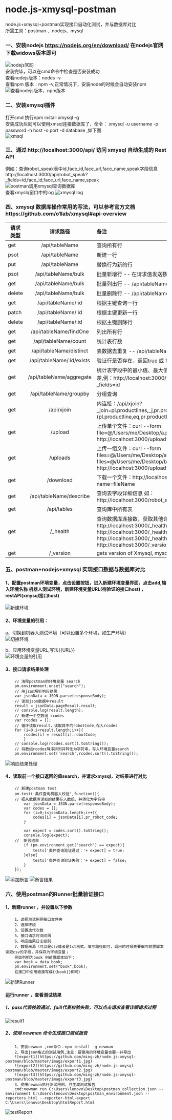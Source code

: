 # node.js-xmysql-postman

node.js+xmysql+postman实现接口自动化测试，并与数据库对比   
所需工具：postman 、nodejs、mysql

### 一、安装nodejs https://nodejs.org/en/download/ 在nodejs官网下载widows版本即可

![nodejs官网](https://github.com/ming-zh/node.js-xmysql-postman/blob/master/imags/nodejs1.jpg)  
安装完毕，可以在cmd命令中检查是否安装成功   
查看nodejs版本：nodes -v   
查看npm 版本：npm -v,正常情况下，安装node的时候会自动安装npm  
![查看nodejs版本，npm版本](https://github.com/ming-zh/node.js-xmysql-postman/blob/master/imags/version.png)  

### 二、安装xmysql插件

打开cmd 执行npm install xmysql -g  
安装成功后就可以使用xmsql连接数据库了，命令： xmysql -u username -p password -h host -o port -d database ,如下图   
![xmsql](https://github.com/ming-zh/node.js-xmysql-postman/blob/master/imags/xmysql.jpg)

### 三、通过 http://localhost:3000/api/ 访问 xmysql 自动生成的 Rest API

例如：查询robot_speak表中id,face_id,face_url,face_name,speak字段信息  
http://localhost:3000/api/robot_speak?_fields=id,face_id,face_url,face_name,speak
![postman调用xmysql查询数据库](https://github.com/ming-zh/node.js-xmysql-postman/blob/master/imags/select1.jpg)  
查看xmyslq窗口中的log
![xmysql log](https://github.com/ming-zh/node.js-xmysql-postman/blob/master/imags/log1.jpg)

### 四、xmysql 数据库操作常用的写法，可以参考官方文档https://github.com/o1lab/xmysql#api-overview

| 请求类型   | 请求路径                      | 备注                                             |
| ------ |:-------------------------:|:---------------------------------------------- |
| get    | /api/tableName            | 查询所有行                                          |
| psot   | /api/tableName            | 新建一行                                           |
| put    | /api/tableName            | 替换行为新的行                                        |
| psot   | /api/tableName/bulk       | 批量新增行 -- 在请求值发送数组                              |
| get    | /api/tableName/bulk       | 批量列出行 -- /api/tableName/bulk?_ids=1,2,3        |
| delete | /api/tableName/bulk       | 批量删除行 -- /api/tableName/bulk?_ids=1,2,3        |
| get    | /api/tableName/:id        | 根据主键查询一行                                       |
| patch  | /api/tableName/:id        | 根据主键更新一行                                       |
| delete | /api/tableName/:id        | 根据主键删除行                                        |
| get    | /api/tableName/findOne    | 列出所有行                                          |
| get    | /api/tableName/count      | 统计表行数                                          |
| get    | /api/tableName/distinct   | 表数据去重复 -- /api/tableName/distinct?_fields=col1 |
| get    | /api/tableName/:id/exists | 验证行是否存在，返回true 或 false                         |
| get    |/api/tableName/aggregate |统计表字段中的最小值、最大值、平均值、求和、标准差、方差,例：http://localhost:3000/api/robot_speak/aggregate?_fields=id |
| get| 	/api/tableName/groupby|分组查询|
|get | 	/api/xjoin|内连接：/api/xjoin?_join=pl.productlines,_j,pr.products&_on1=(pl.productline,eq,pr.productline)&_fields=pl.field1,pr.field2|
|get | 	/upload|上传单个文件：curl --form file=@/Users/me/Desktop/a.png http://localhost:3000/upload|
|get | 	/uploads|上传一组文件：curl --form files=@/Users/me/Desktop/a.png --form files=@/Users/me/Desktop/b.png http://localhost:3000/uploads|
|get | 	/download|下载一个文件：http://localhost:3000/download?name=fileName|
|get |	/api/tableName/describe| 查询表字段详细信息 如：http://localhost:3000/robot_speak/describe	|
|get |	/api/tables|查询库中所有表|
|get |	/_health| 查询数据库连接数，获取其他详细信息如：http://localhost:3000/_health http://localhost:3000/_health?details=1 http://localhost:3000/_health?voila http://localhost:3000/_version|
|get |	/_version| 	gets version of Xmysql, mysql, node|

### 五、postman+nodejs+xmysql 实现接口数据与数据库对比  
#### 1、配置postman环境变量，点击设置按钮，进入新建环境变量界面，点击add,输入环境名称 机器人测试环境，新建环境变量URL(待验证的接口host) ，restAPI(xmysql接口host)
![新建环境](https://github.com/ming-zh/node.js-xmysql-postman/blob/master/imags/config1.jpg)

#### 2、环境变量的引用：  
a、切换到机器人测试环境（可以设置多个环境，如生产环境）   
![切换环境](https://github.com/ming-zh/node.js-xmysql-postman/blob/master/imags/changeENV.jpg)  

b、应用环境变量URL,写法{{URL}}  
![环境变量的引用](https://github.com/ming-zh/node.js-xmysql-postman/blob/master/imags/getENV.jpg)

#### 3、接口请求结果处理 
		// 清除postman的环境变量 search 
		pm.environment.unset("search");
		// 用json解析响应结果
		var jsonData = JSON.parse(responseBody);
		// 读取json数据中result
		result = jsonData.pageResult.result;
		// console.log(result.length);
		// 新建一个空数组 rcodes
		var rcodes = [];
		// 循环读取result，读取其中的robotCode,存入rcodes
		for (i=0;i<result.length;i++){
			rcodes[i] = result[i].robotCode;
			}
		// console.log(rcodes.sort().toString());
		// 将数组rcodes降序排列并转化为字符串，存入环境变量search
		pm.environment.set('search',rcodes.sort().toString());  
![响应结果处理](https://github.com/ming-zh/node.js-xmysql-postman/blob/master/imags/response1.jpg)
#### 4、读取前一个接口返回的值search，并请求xmysql，对结果进行对比
		// 新建postman test 
		pm.test('条件查询机器人校验',function(){
		// 把从数据库读取的结果存入数组，并转化为字符串
			var jsonData = JSON.parse(responseBody);
			var codes = [];
			for (i=0;i<jsonData.length;i++){
				codes[i] = jsonData[i].pr_robot_code;
			}

			var expect = codes.sort().toString();  
			console.log(expect);
		//  断言结果
			if (pm.environment.get("search") == expect){
				tests['条件查询验证通过：'+ expect] = true;
			}else{
				tests['条件查询验证失败：'+ expect] = false;
			}    
		});
![添加断言](https://github.com/ming-zh/node.js-xmysql-postman/blob/master/imags/assert1.jpg)
![断言结果](https://github.com/ming-zh/node.js-xmysql-postman/blob/master/imags/assert2.jpg)

### 六、使用postman的Runner批量验证接口
#### 1、新建runner ，并设置以下参数
		1、选择测试用例接口文件夹
		2、选择环境
		3、设置迭代次数
		5、接口请求时间间隔
		6、响应结果日志级别
		7、数据来源（可以是csv或者是txt格式，填写路径即可，调用的时候先要编写前置脚本读取csv的字段，并保存为环境变量；
		例如列明为book 则前置脚本如下：
		var book = data.book;
		pm.environment.set("book",book);
		在接口中引用直接写成{{book}}即可）  
![新建Runner](https://github.com/ming-zh/node.js-xmysql-postman/blob/master/imags/runner1.jpg)

#### 运行runner ，查看测试结果
##### 1、pass代表校验通过，faill代表校验失败，可以点击请求查看详细请求过程  

![result1](https://github.com/ming-zh/node.js-xmysql-postman/blob/master/imags/result1.jpg)


##### 2、使用 newman 命令生成接口测试报告  
		1、安装newman ,cmd命令：npm install -g newman
		2、导出json格式的测试用例,注意：要使用的环境变量也要一并导出
		![export1](https://github.com/ming-zh/node.js-xmysql-postman/blob/master/imags/export1.jpg)
		![export2](https://github.com/ming-zh/node.js-xmysql-postman/blob/master/imags/export2.jpg)
		![export3](https://github.com/ming-zh/node.js-xmysql-postman/blob/master/imags/export3.jpg)
		3、使用newman执行测试用例，并生成测试报告
		cmd:newman run C:\Users\lenovo\Desktop\postman_collection.json --environment C:\Users\lenovo\Desktop\postman_environment.json --reporters html --reporter-html-export C:\Users\lenovo\Desktop\htmlReport.html
![testReport](https://github.com/ming-zh/node.js-xmysql-postman/blob/master/imags/testreport.jpg)
















